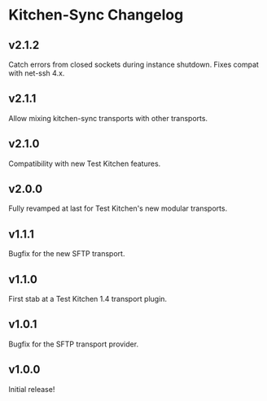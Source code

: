 # Kitchen-Sync Changelog

## v2.1.2

Catch errors from closed sockets during instance shutdown. Fixes compat with
net-ssh 4.x.

## v2.1.1

Allow mixing kitchen-sync transports with other transports.

## v2.1.0

Compatibility with new Test Kitchen features.

## v2.0.0

Fully revamped at last for Test Kitchen's new modular transports.

## v1.1.1

Bugfix for the new SFTP transport.

## v1.1.0

First stab at a Test Kitchen 1.4 transport plugin.

## v1.0.1

Bugfix for the SFTP transport provider.

## v1.0.0

Initial release!
